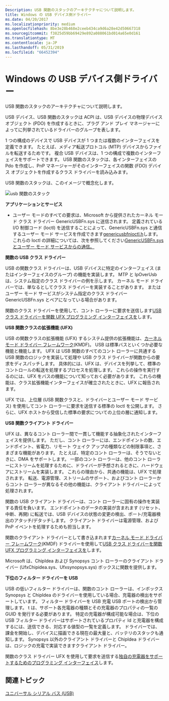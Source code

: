 ```yaml
---
Description: USB 関数のスタックのアーキテクチャについて説明します。
title: Windows の USB デバイス側ドライバー
ms.date: 04/20/2017
ms.localizationpriority: medium
ms.openlocfilehash: 8be3e28b468e2ceeb434ca9d6a28e42d50667318
ms.sourcegitcommit: f3825d59bb69429e892a088061bd014a65e0d161
ms.translationtype: MT
ms.contentlocale: ja-JP
ms.lasthandoff: 05/31/2019
ms.locfileid: "66452394"
---
```

# <a name="usb-device-side-drivers-in-windows"></a>Windows の USB デバイス側ドライバー


USB 関数のスタックのアーキテクチャについて説明します。




USB デバイス、USB 関数のスタックは ACPI は、USB デバイスの物理デバイス オブジェクト (PDO) を作成するときに、プラグ アンド プレイ マネージャーによってに列挙されているドライバーのグループを表します。

1 つの構成のデバイスで USB デバイスが 1 つまたは複数のインターフェイスを定義できます。 たとえば、メディア転送プロトコル (MTP) デバイスからファイルを転送するためです。 複合 USB デバイスは、1 つの構成で複数のインターフェイスをサポートできます。 USB 関数のスタックは、各インターフェイスの Pdo を作成し、PnP マネージャーがそのインターフェイスの関数 (FDO) デバイス オブジェクトを作成するクラス ドライバーを読み込みます。

USB 関数のスタックは、このイメージで概念化します。

![usb 関数のスタック](images/usb-fn.png)

**アプリケーションとサービス**

- ユーザー モードのすべての要求は、Microsoft から提供されたカーネル モード クラス ドライバー GenericUSBFn.sys に送信されます。 定義されている I/O 制御コード (Ioctl) を送信することによって、GenericUSBFn.sys と通信するユーザー モード サービスを作成できます[genericusbfnioctl.h](https://docs.microsoft.com/windows/desktop/api/genericusbfnioctl/)します。 これらの Ioctl の詳細については、次を参照してください[GenericUSBFn.sys とユーザー モード サービスからの通信。](https://docs.microsoft.com/windows-hardware/drivers/usbcon/user-mode-services-ufx)

**関数の USB クラス ドライバー**

USB の関数クラス ドライバーは、USB デバイスに特定のインターフェイス (またはインターフェイスのグループ) の機能を実装します。 MTP と IpOverUsb は、システム指定のクラス ドライバーの例を示します。 カーネル モード ドライバーでは、単なるとしてクラス ドライバーを実装することがあります。 またはユーザー モード サービスがシステム指定のクラス ドライバー GenericUSBFn.sys とペアになっている場合があります。

関数のクラス ドライバーを使用して、コント ローラーに要求を送信します[USB クラス ドライバーを関数 UFX プログラミング インターフェイスを](https://msdn.microsoft.com/library/windows/hardware/mt188008)します。

**USB 関数クラスの拡張機能 (UFX)**

USB の関数クラスの拡張機能 (UFX) するシステム提供の拡張機能は、[カーネル モード ドライバー フレームワーク](https://msdn.microsoft.com/library/windows/hardware/ff551869)(KMDF)。 USB は標準バスといくつか必要な機能と機能します。 UFX は USB 関数のすべてのコント ローラーに共通する USB 関数のロジックを実装して処理や USB クラス ドライバーが関数からの要求をディスパッチします。 具体的には、UFX は、デバイスを列挙して、標準のコントロールの転送を処理するプロセスを処理します。 これらの操作を実行するのには、UFX をバスの機能について知っておく必要があります。 これらの機能は、クラス拡張機能インターフェイスが確立されたときに、UFX に報告されます。

UFX では、上位層 (USB 関数クラスと、ドライバーとユーザー モード サービス) を使用してコント ローラーに要求を送信する標準の Ioctl を公開します。 さらに、UFX ホストから受信した標準の要求についての上位の層に通知します。

**USB 関数クライアント ドライバー**

UFX は、異なるコント ローラー間で一貫して機能する抽象化されたインターフェイスを提供します。 ただし、コント ローラーには、エンドポイントの数、エンドポイント、省電力、リモート ウェイク アップの種類などの制限事項と、さまざまな機能があります。 たとえば、特定のコント ローラーは、そうでないときに、DMA をサポートします。 一部のコント ローラーは、他のコント ローラーにストリームを処理するために、ドライバーが予想されるときに、ハードウェアにストリームを実装します。 これらの理由から、共通の機能は、UFX で処理されます。 転送、電源管理、ストリームのサポート、およびコント ローラーからコント ローラーが異なるその他の機能は、クライアント ドライバーによって処理されます。

関数の USB クライアント ドライバーは、コント ローラーに固有の操作を実装する責任を負います。 エンドポイントのデータの実装が含まれます (リセット、中断、再開) に転送では、USB デバイスの状態の変更の検出、ポート/充電器検出のアタッチ/デタッチします。 クライアント ドライバーは電源管理、および PnP イベントを処理するためも担当します。

関数のクライアント ドライバーとして書き込まれます[カーネル モード ドライバー フレームワーク](https://msdn.microsoft.com/library/windows/hardware/ff551869)(KMDF) ドライバーを使用して[USB クラス ドライバーを関数 UFX プログラミング インターフェイスを](https://msdn.microsoft.com/library/windows/hardware/mt188008)します。

Microsoft は、ChipIdea および Synopsys コント ローラーのクライアント ドライバー (UfxChipidea.sys、Ufxsynopsys.sys) ボックスに関数を提供します。

**下位のフィルター ドライバーを USB**

USB の低いフィルター ドライバーは、関数のコント ローラーは、インボックス Synopsys と ChipIdea のドライバーを使用している場合、充電器の検出をサポートしています。 フィルター ドライバーを USB 充電 USB ポートの検出から管理します。 t は、サポート各充電器の種類とその充電器のプロパティの一覧の GUID を発行する必要があります。 特定の充電器が構成可能な場合は、下位の USB フィルター ドライバーはサポートされているプロパティ Id と充電器を構成するには、送信できる、対応する値型の一覧を定義します。 ドライバーでは、課金を開始し、デバイスに描画できる現在の最大量と、バッテリのスタックも通知します。 Synopsys 以外のクライアント ドライバーと ChipIdea ドライバーは、ロジックの充電で実装できますクライアント ドライバー。

関数のクラス ドライバー UFX を使用して要求を送信する[独自の充電器をサポートするためのプログラミング インターフェイス](https://msdn.microsoft.com/library/windows/hardware/mt188012)します。

## <a name="related-topics"></a>関連トピック
[ユニバーサル シリアル バス (USB)](https://msdn.microsoft.com/library/windows/hardware/ff538930)  



